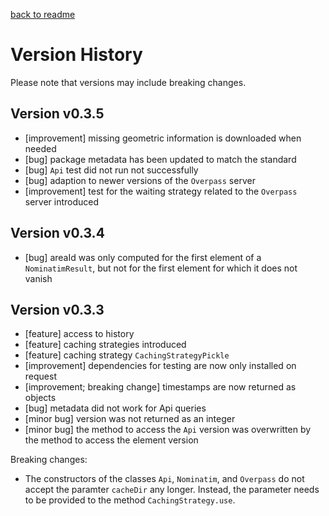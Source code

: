 [back to readme](../../)

# Version History

Please note that versions may include breaking changes.

## Version v0.3.5

* [improvement] missing geometric information is downloaded when needed
* [bug] package metadata has been updated to match the standard
* [bug] `Api` test did not run not successfully
* [bug] adaption to newer versions of the `Overpass` server
* [improvement] test for the waiting strategy related to the `Overpass` server introduced

## Version v0.3.4

* [bug] areaId was only computed for the first element of a `NominatimResult`, but not for the first element for which it does not vanish

## Version v0.3.3

* [feature] access to history
* [feature] caching strategies introduced
* [feature] caching strategy `CachingStrategyPickle`
* [improvement] dependencies for testing are now only installed on request
* [improvement; breaking change] timestamps are now returned as objects
* [bug] metadata did not work for Api queries
* [minor bug] version was not returned as an integer
* [minor bug] the method to access the `Api` version was overwritten by the method to access the element version

Breaking changes:

* The constructors of the classes `Api`, `Nominatim`, and `Overpass` do not accept the paramter `cacheDir` any longer.  Instead, the parameter needs to be provided to the method `CachingStrategy.use`.
